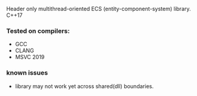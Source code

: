 Header only multithread-oriented ECS (entity-component-system) library. C++17

### Tested on compilers:
 * GCC
 * CLANG
 * MSVC 2019

### known issues

 * library may not work yet across shared(dll) boundaries.